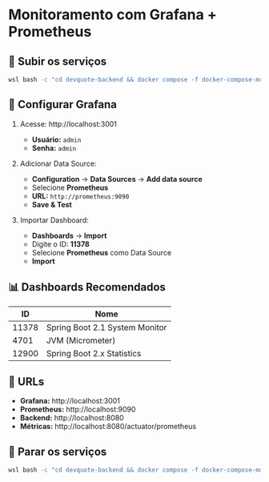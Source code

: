# Monitoramento com Grafana + Prometheus

## 🚀 Subir os serviços

```bash
wsl bash -c "cd devquote-backend && docker compose -f docker-compose-monitoring.yml up -d"
```

## 🎯 Configurar Grafana

1. Acesse: http://localhost:3001
   - **Usuário:** `admin`
   - **Senha:** `admin`

2. Adicionar Data Source:
   - **Configuration** → **Data Sources** → **Add data source**
   - Selecione **Prometheus**
   - **URL:** `http://prometheus:9090`
   - **Save & Test**

3. Importar Dashboard:
   - **Dashboards** → **Import**
   - Digite o ID: **11378**
   - Selecione **Prometheus** como Data Source
   - **Import**

## 📊 Dashboards Recomendados

| ID | Nome |
|----|------|
| 11378 | Spring Boot 2.1 System Monitor |
| 4701 | JVM (Micrometer) |
| 12900 | Spring Boot 2.x Statistics |

## 🔗 URLs

- **Grafana:** http://localhost:3001
- **Prometheus:** http://localhost:9090
- **Backend:** http://localhost:8080
- **Métricas:** http://localhost:8080/actuator/prometheus

## 🛑 Parar os serviços

```bash
wsl bash -c "cd devquote-backend && docker compose -f docker-compose-monitoring.yml down"
```
